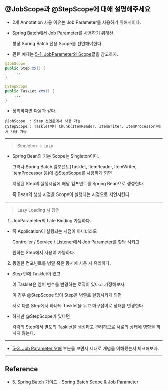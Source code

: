 

## @JobScope과 @StepScope에 대해 설명해주세요

* 2개 Annotation 사용 이유는 Job Parameter를 사용하기 위해서이다.

* Spring Batch에서 Job Parameter를 사용하기 위해선 

  항상 Spring Batch 전용 Scope를 선언해야한다.

* 관련 예제는 [5-1. JobParameter와 Scope](https://jojoldu.tistory.com/330)글을 참고하자.

``` java
@JobScope
public Step xx() {
    ...
}

@StepScope
public TaskLet xxx() {
    ...
}
```

* 정리하자면 다음과 같다.

```
@JobScope  : Step 선언문에서 사용 가능
@StepScope : Tasklet이나 Chunk(ItemReader, ItemWriter, ItemProcessor)에서 사용 가능
```

---

> Singleton -> Lazy

* Spring Bean의 기본 Scope는 Singleton이다.

  그러나 Spring Batch 컴포넌트(Tasklet, ItemReader, ItemWriter, ItemProcessor 등)에 @StepScope를 사용하게 되면

  지정된 Step의 실행시점에 해당 컴포넌트를 Spring Bean으로 생성한다.

  즉 Bean의 생성 시점을 Scope이 실행되는 시점으로 지연시킨다.

---

> Lazy Loading 시 장점

1. JobParameter의 Late Binding 가능하다.

* 즉 Application이 실행되는 시점이 아니더라도 

  Controller / Service / Listener에서 Job Parameter를 할당 시키고 

  원하는 Step에서 사용이 가능하다.

2. 동일한 컴포넌트를 병렬 혹은 동시에 사용 시 유리하다.

* Step 안에 Tasklet이 있고 
  
  이 Tasklet은 멤버 변수를 변경하는 로직이 있다고 가정해보자.

  이 경우 @StepScope 없이 Step을 병렬로 실행시키게 되면 
  
  서로 다른 Step에서 하나의 Tasklet을 두고 마구잡이로 상태를 변경한다.

* 하지만 @StepScope가 있다면 
  
  각각의 Step에서 별도의 Tasklet을 생성하고 관리하므로 서로의 상태에 영향을 끼치지 않는다.


---

* [5-3. Job Parameter 오해](https://jojoldu.tistory.com/330) 부분을 보면서 제대로 개념을 이해했는지 체크해보자.

---



## Reference

* [5. Spring Batch 가이드 - Spring Batch Scope & Job Parameter](https://jojoldu.tistory.com/330)